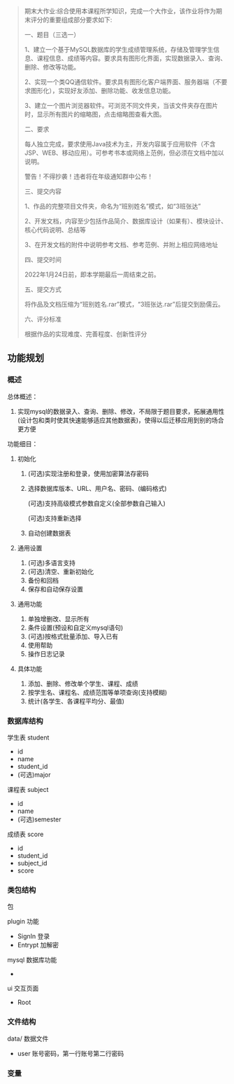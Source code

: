 > 期末大作业:综合使用本课程所学知识，完成一个大作业，该作业将作为期末评分的重要组成部分要求如下:
>
> 一、题目（三选一）
>
> 1、建立一个基于MySQL数据库的学生成绩管理系统，存储及管理学生信息、课程信息、成绩等内容。要求具有图形化界面，实现数据录入、查询、删除、修改等功能。
>
> 2、实现一个类QQ通信软件。要求具有图形化客户端界面、服务器端（不要求图形化），实现好友添加、删除功能、收发信息功能。
>
> 3、建立一个图片浏览器软件。可浏览不同文件夹，当该文件夹存在图片时，显示所有图片的缩略图，点击缩略图查看大图。
>
> 二、要求
>
> 每人独立完成，要求使用Java技术为主，开发内容属于应用软件（不含JSP、WEB、移动应用）。可参考书本或网络上范例，但必须在文档中加以说明。
>
> 警告！不得抄袭！违者将在年级通知群中公布！
>
> 
>
> 三、提交内容
>
> 1、作品的完整项目文件夹，命名为“班别姓名”模式，如“3班张达”
>
> 2、开发文档，内容至少包括作品简介、数据库设计（如果有）、模块设计、核心代码说明、总结等
>
> 3、在开发文档的附件中说明参考文档、参考范例、并附上相应网络地址
>
> 
>
> 四、提交时间
>
> 2022年1月24日前，即本学期最后一周结束之前。
>
> 
>
> 五、提交方式
>
> 将作品及文档压缩为“班别姓名.rar”模式，“3班张达.rar”后提交到励儒云。
>
> 
>
> 六、评分标准
>
> 根据作品的实现难度、完善程度、创新性评分



## 功能规划

### 概述

总体概述：

1. 实现mysql的数据录入、查询、删除、修改，不局限于题目要求，拓展通用性(设计包和类时使其快速能够适应其他数据表)，使得以后迁移应用到别的场合更方便

   

功能细目：

1. 初始化

   1. (可选)实现注册和登录，使用加密算法存密码

   2. 选择数据库版本、URL、用户名、密码、(编码格式) 

      (可选)支持高级模式参数自定义(全部参数自己输入)

      (可选)支持重新选择

   3. 自动创建数据表

2. 通用设置

   1. (可选)多语言支持
   2. (可选)清空、重新初始化
   3. 备份和回档
   4. 保存和自动保存设置

3. 通用功能

   1. 单独增删改、显示所有
   2. 条件设置(预设和自定义mysql语句)
   3. (可选)按格式批量添加、导入已有
   4. 使用帮助
   5. 操作日志记录

4. 具体功能

   1. 添加、删除、修改单个学生、课程、成绩
   2. 按学生名、课程名、成绩范围等单项查询(支持模糊)
   3. 统计(各学生、各课程平均分、最值)



### 数据库结构

学生表 student

- id
- name
- student\_id
- (可选)major



课程表 subject

- id
- name
- (可选)semester



成绩表 score

- id
- student_id
- subject_id
- score



### 类包结构

包 

plugin 功能

- SignIn 登录
- Entrypt 加解密



mysql 数据库功能

- 



ui 交互页面

- Root



### 文件结构

data/ 数据文件

- user 账号密码，第一行账号第二行密码



### 变量

